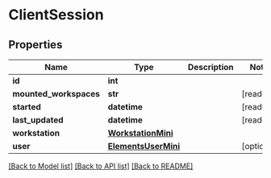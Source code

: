 # ClientSession


## Properties

Name | Type | Description | Notes
------------ | ------------- | ------------- | -------------
**id** | **int** |  | 
**mounted_workspaces** | **str** |  | [readonly] 
**started** | **datetime** |  | [readonly] 
**last_updated** | **datetime** |  | [readonly] 
**workstation** | [**WorkstationMini**](WorkstationMini.md) |  | 
**user** | [**ElementsUserMini**](ElementsUserMini.md) |  | [optional] 

[[Back to Model list]](../#documentation-for-models) [[Back to API list]](../#documentation-for-api-endpoints) [[Back to README]](../)


